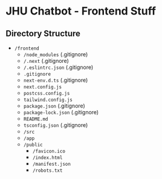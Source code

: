 # JHU Chatbot - Frontend Stuff

## Directory Structure

- `/frontend`
  - `/node_modules` (.gitignore)
  - `/.next` (.gitignore)
  - `/.eslintrc.json` (.gitignore)
  - `.gitignore`
  - `next-env.d.ts` (.gitignore)
  - `next.config.js`
  - `postcss.config.js`
  - `tailwind.config.js`
  - `package.json` (.gitignore)
  - `package-lock.json` (.gitignore)
  - `README.md`
  - `tsconfig.json` (.gitignore)
  -  `/src`
    - `/app`
  - `/public`
    - `/favicon.ico`
    - `/index.html`
    - `/manifest.json`
    - `/robots.txt`
